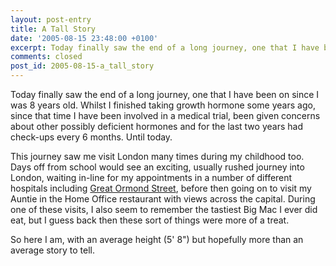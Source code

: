 ```yaml
---
layout: post-entry
title: A Tall Story
date: '2005-08-15 23:48:00 +0100'
excerpt: Today finally saw the end of a long journey, one that I have been on since I was 8 years old.
comments: closed
post_id: 2005-08-15-a_tall_story
---
```

Today finally saw the end of a long journey, one that I have been on since I was 8 years old. Whilst I finished taking growth hormone some years ago, since that time I have been involved in a medical trial, been given concerns about other possibly deficient hormones and for the last two years had check-ups every 6 months. Until today.

This journey saw me visit London many times during my childhood too. Days off from school would see an exciting, usually rushed journey into London, waiting in-line for my appointments in a number of different hospitals including [Great Ormond Street][1], before then going on to visit my Auntie in the Home Office restaurant with views across the capital. During one of these visits, I also seem to remember the tastiest Big Mac I ever did eat, but I guess back then these sort of things were more of a treat.

So here I am, with an average height (5' 8") but hopefully more than an average story to tell.

[1]: http://www.gosh.nhs.uk/